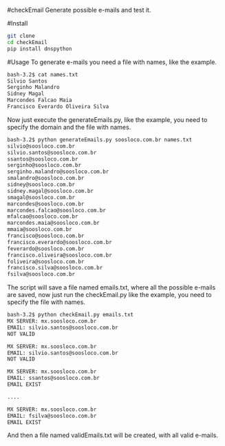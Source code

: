 #checkEmail
Generate possible e-mails and test it.

#Install

```Bash
git clone
cd checkEmail
pip install dnspython
```

#Usage
To generate e-mails you need a file with names, like the example.

```Bash
bash-3.2$ cat names.txt
Silvio Santos
Serginho Malandro
Sidney Magal
Marcondes Falcao Maia
Francisco Everardo Oliveira Silva
```

Now just execute the generateEmails.py, like the example, you need to specify the domain and the file with names.

```Bash
bash-3.2$ python generateEmails.py soosloco.com.br names.txt
silvio@soosloco.com.br
silvio.santos@soosloco.com.br
ssantos@soosloco.com.br
serginho@soosloco.com.br
serginho.malandro@soosloco.com.br
smalandro@soosloco.com.br
sidney@soosloco.com.br
sidney.magal@soosloco.com.br
smagal@soosloco.com.br
marcondes@soosloco.com.br
marcondes.falcao@soosloco.com.br
mfalcao@soosloco.com.br
marcondes.maia@soosloco.com.br
mmaia@soosloco.com.br
francisco@soosloco.com.br
francisco.everardo@soosloco.com.br
feverardo@soosloco.com.br
francisco.oliveira@soosloco.com.br
foliveira@soosloco.com.br
francisco.silva@soosloco.com.br
fsilva@soosloco.com.br
```

The script will save a file named emails.txt, where all the possible e-mails are saved, now just run the checkEmail.py like the example, you need to specify the file with names.

```Bash
bash-3.2$ python checkEmail.py emails.txt
MX SERVER: mx.soosloco.com.br
EMAIL: silvio.santos@soosloco.com.br
NOT VALID

MX SERVER: mx.soosloco.com.br
EMAIL: silvio.santos@soosloco.com.br
NOT VALID

MX SERVER: mx.soosloco.com.br
EMAIL: ssantos@soosloco.com.br
EMAIL EXIST

....

MX SERVER: mx.soosloco.com.br
EMAIL: fsilva@soosloco.com.br
EMAIL EXIST
```

And then a file named validEmails.txt will be created, with all valid e-mails.
